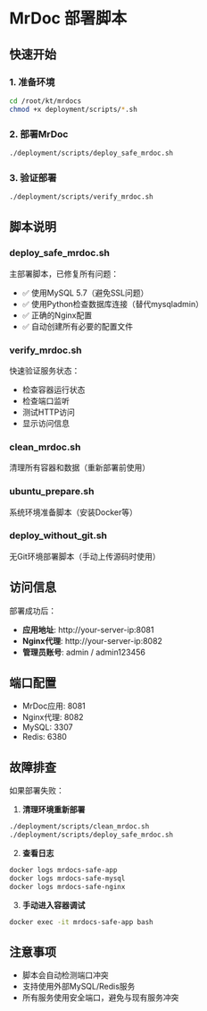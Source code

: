 # MrDoc 部署脚本

## 快速开始

### 1. 准备环境
```bash
cd /root/kt/mrdocs
chmod +x deployment/scripts/*.sh
```

### 2. 部署MrDoc
```bash
./deployment/scripts/deploy_safe_mrdoc.sh
```

### 3. 验证部署
```bash
./deployment/scripts/verify_mrdoc.sh
```

## 脚本说明

### deploy_safe_mrdoc.sh
主部署脚本，已修复所有问题：
- ✅ 使用MySQL 5.7（避免SSL问题）
- ✅ 使用Python检查数据库连接（替代mysqladmin）
- ✅ 正确的Nginx配置
- ✅ 自动创建所有必要的配置文件

### verify_mrdoc.sh
快速验证服务状态：
- 检查容器运行状态
- 检查端口监听
- 测试HTTP访问
- 显示访问信息

### clean_mrdoc.sh
清理所有容器和数据（重新部署前使用）

### ubuntu_prepare.sh
系统环境准备脚本（安装Docker等）

### deploy_without_git.sh
无Git环境部署脚本（手动上传源码时使用）

## 访问信息

部署成功后：
- **应用地址**: http://your-server-ip:8081
- **Nginx代理**: http://your-server-ip:8082
- **管理员账号**: admin / admin123456

## 端口配置

- MrDoc应用: 8081
- Nginx代理: 8082
- MySQL: 3307
- Redis: 6380

## 故障排查

如果部署失败：

1. **清理环境重新部署**
```bash
./deployment/scripts/clean_mrdoc.sh
./deployment/scripts/deploy_safe_mrdoc.sh
```

2. **查看日志**
```bash
docker logs mrdocs-safe-app
docker logs mrdocs-safe-mysql
docker logs mrdocs-safe-nginx
```

3. **手动进入容器调试**
```bash
docker exec -it mrdocs-safe-app bash
```

## 注意事项

- 脚本会自动检测端口冲突
- 支持使用外部MySQL/Redis服务
- 所有服务使用安全端口，避免与现有服务冲突